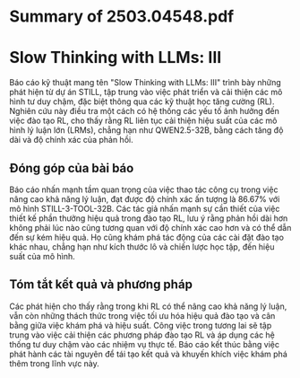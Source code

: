 # Summary of 2503.04548.pdf

# Slow Thinking with LLMs: III

Báo cáo kỹ thuật mang tên "Slow Thinking with LLMs: III" trình bày những phát hiện từ dự án STILL, tập trung vào việc phát triển và cải thiện các mô hình tư duy chậm, đặc biệt thông qua các kỹ thuật học tăng cường (RL). Nghiên cứu này điều tra một cách có hệ thống các yếu tố ảnh hưởng đến việc đào tạo RL, cho thấy rằng RL liên tục cải thiện hiệu suất của các mô hình lý luận lớn (LRMs), chẳng hạn như QWEN2.5-32B, bằng cách tăng độ dài và độ chính xác của phản hồi.

## Đóng góp của bài báo

Báo cáo nhấn mạnh tầm quan trọng của việc thao tác công cụ trong việc nâng cao khả năng lý luận, đạt được độ chính xác ấn tượng là 86.67% với mô hình STILL-3-TOOL-32B. Các tác giả nhấn mạnh sự cần thiết của việc thiết kế phần thưởng hiệu quả trong đào tạo RL, lưu ý rằng phản hồi dài hơn không phải lúc nào cũng tương quan với độ chính xác cao hơn và có thể dẫn đến sự kém hiệu quả. Họ cũng khám phá tác động của các cài đặt đào tạo khác nhau, chẳng hạn như kích thước lô và chiến lược học tập, đến hiệu suất của mô hình.

## Tóm tắt kết quả và phương pháp

Các phát hiện cho thấy rằng trong khi RL có thể nâng cao khả năng lý luận, vẫn còn những thách thức trong việc tối ưu hóa hiệu quả đào tạo và cân bằng giữa việc khám phá và hiệu suất. Công việc trong tương lai sẽ tập trung vào việc cải thiện các phương pháp đào tạo RL và áp dụng các hệ thống tư duy chậm vào các nhiệm vụ thực tế. Báo cáo kết thúc bằng việc phát hành các tài nguyên để tái tạo kết quả và khuyến khích việc khám phá thêm trong lĩnh vực này.
